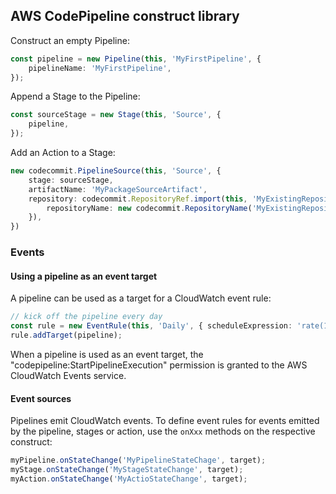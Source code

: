 ## AWS CodePipeline construct library

Construct an empty Pipeline:

```ts
const pipeline = new Pipeline(this, 'MyFirstPipeline', {
    pipelineName: 'MyFirstPipeline',
});
```

Append a Stage to the Pipeline:

```ts
const sourceStage = new Stage(this, 'Source', {
    pipeline,
});
```

Add an Action to a Stage:

```ts
new codecommit.PipelineSource(this, 'Source', {
    stage: sourceStage,
    artifactName: 'MyPackageSourceArtifact',
    repository: codecommit.RepositoryRef.import(this, 'MyExistingRepository', {
        repositoryName: new codecommit.RepositoryName('MyExistingRepository'),
    }),
})
```

### Events

#### Using a pipeline as an event target

A pipeline can be used as a target for a CloudWatch event rule:

```ts
// kick off the pipeline every day
const rule = new EventRule(this, 'Daily', { scheduleExpression: 'rate(1 day)' });
rule.addTarget(pipeline);
```

When a pipeline is used as an event target, the
"codepipeline:StartPipelineExecution" permission is granted to the AWS
CloudWatch Events service.

#### Event sources

Pipelines emit CloudWatch events. To define event rules for events emitted by
the pipeline, stages or action, use the `onXxx` methods on the respective
construct:

```ts
myPipeline.onStateChange('MyPipelineStateChage', target);
myStage.onStateChange('MyStageStateChange', target);
myAction.onStateChange('MyActioStateChange', target);
```
